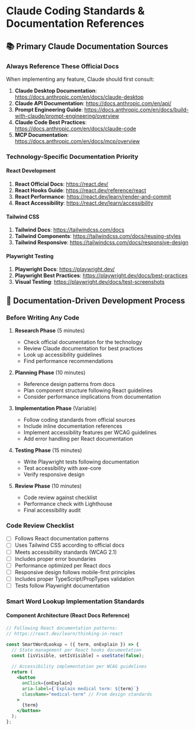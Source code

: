 # Claude Coding Standards & Documentation References

## 📚 **Primary Claude Documentation Sources**

### **Always Reference These Official Docs**
When implementing any feature, Claude should first consult:

1. **Claude Desktop Documentation**: https://docs.anthropic.com/en/docs/claude-desktop
2. **Claude API Documentation**: https://docs.anthropic.com/en/api/
3. **Prompt Engineering Guide**: https://docs.anthropic.com/en/docs/build-with-claude/prompt-engineering/overview
4. **Claude Code Best Practices**: https://docs.anthropic.com/en/docs/claude-code
5. **MCP Documentation**: https://docs.anthropic.com/en/docs/mcp/overview

### **Technology-Specific Documentation Priority**

#### **React Development**
1. **React Official Docs**: https://react.dev/
2. **React Hooks Guide**: https://react.dev/reference/react
3. **React Performance**: https://react.dev/learn/render-and-commit
4. **React Accessibility**: https://react.dev/learn/accessibility

#### **Tailwind CSS**
1. **Tailwind Docs**: https://tailwindcss.com/docs
2. **Tailwind Components**: https://tailwindcss.com/docs/reusing-styles
3. **Tailwind Responsive**: https://tailwindcss.com/docs/responsive-design

#### **Playwright Testing**
1. **Playwright Docs**: https://playwright.dev/
2. **Playwright Best Practices**: https://playwright.dev/docs/best-practices
3. **Visual Testing**: https://playwright.dev/docs/test-screenshots

## 🤖 **Documentation-Driven Development Process**

### **Before Writing Any Code**
1. **Research Phase** (5 minutes)
   - Check official documentation for the technology
   - Review Claude documentation for best practices
   - Look up accessibility guidelines
   - Find performance recommendations

2. **Planning Phase** (10 minutes)
   - Reference design patterns from docs
   - Plan component structure following React guidelines
   - Consider performance implications from documentation

3. **Implementation Phase** (Variable)
   - Follow coding standards from official sources
   - Include inline documentation references
   - Implement accessibility features per WCAG guidelines
   - Add error handling per React documentation

4. **Testing Phase** (15 minutes)
   - Write Playwright tests following documentation
   - Test accessibility with axe-core
   - Verify responsive design

5. **Review Phase** (10 minutes)
   - Code review against checklist
   - Performance check with Lighthouse
   - Final accessibility audit

### **Code Review Checklist**
- [ ] Follows React documentation patterns
- [ ] Uses Tailwind CSS according to official docs
- [ ] Meets accessibility standards (WCAG 2.1)
- [ ] Includes proper error boundaries
- [ ] Performance optimized per React docs
- [ ] Responsive design follows mobile-first principles
- [ ] Includes proper TypeScript/PropTypes validation
- [ ] Tests follow Playwright documentation

### **Smart Word Lookup Implementation Standards**

#### **Component Architecture (React Docs Reference)**
```jsx
// Following React documentation patterns:
// https://react.dev/learn/thinking-in-react

const SmartWordLookup = ({ term, onExplain }) => {
  // State management per React hooks documentation
  const [isVisible, setIsVisible] = useState(false);
  
  // Accessibility implementation per WCAG guidelines
  return (
    <button
      onClick={onExplain}
      aria-label={`Explain medical term: ${term}`}
      className="medical-term" // From design standards
    >
      {term}
    </button>
  );
};